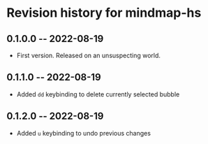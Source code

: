 # Revision history for mindmap-hs

## 0.1.0.0 -- 2022-08-19

* First version. Released on an unsuspecting world.

## 0.1.1.0 -- 2022-08-19

* Added `dd` keybinding to delete currently selected bubble

## 0.1.2.0 -- 2022-08-19

* Added `u` keybinding to undo previous changes
